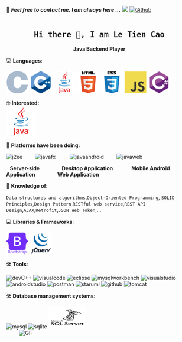<!--

## Complete list of github markdown emoji markup
https://gist.github.com/rxaviers/7360908

## technologies Icons 
https://simpleicons.org/

-->
📝 ***Feel free to contact me. I am always here ...*** <img src="https://media.giphy.com/media/WUlplcMpOCEmTGBtBW/giphy.gif" width="30">  [![Github](https://img.shields.io/github/followers/letiencao?label=Follow%20Me&style=social)](https://github.com/letiencao)
<br>
<br>

<h2 align='center'><samp><strong>Hi there 👋, I am Le Tien Cao</strong></samp></h2>
<p align='center'><strong>Java Backend Player</strong></p>

💻 **Languages**: <br>
<p align="left"> 
  <img src="https://raw.githubusercontent.com/devicons/devicon/master/icons/c/c-original.svg" alt="c" width="60" height="60"/>
  <img src="https://raw.githubusercontent.com/devicons/devicon/master/icons/cplusplus/cplusplus-original.svg" alt="cplusplus" width="60" height="60"/> 
  <img src="https://raw.githubusercontent.com/devicons/devicon/master/icons/java/java-original-wordmark.svg" alt="java" width="60" height="60"/> 
  <img src="https://raw.githubusercontent.com/devicons/devicon/master/icons/html5/html5-original-wordmark.svg" alt="html5" width="60" height="60"/> 
  <img src="https://raw.githubusercontent.com/devicons/devicon/master/icons/css3/css3-original-wordmark.svg" alt="css3" width="60" height="60"/> 
  <img src="https://raw.githubusercontent.com/devicons/devicon/master/icons/javascript/javascript-original.svg" alt="javascript" width="60" height="60"/> 
   <img src="https://raw.githubusercontent.com/devicons/devicon/master/icons/csharp/csharp-original.svg" alt="c#" width="60" height="60"/> 
  
 🤓 **Interested:** <br>
  <img src="https://raw.githubusercontent.com/devicons/devicon/master/icons/java/java-original-wordmark.svg" alt="java" width="80" height="80"/> 

🧐 **Platforms have been doing:**<br>
<p align="left"> 
 <img src="https://i.pinimg.com/originals/ec/be/4b/ecbe4b1deef8e7582f0959b1559e729f.png" alt="j2ee"  width="100" height="120"/><img width="30"/>
 <img src="https://upload.wikimedia.org/wikipedia/en/c/cc/JavaFX_Logo.png" alt="javafx" width="160" height="80"/> <img width="30"/>
 <img src="http://starbeamrainbowlabs.com/blog/images/20180326-java-android-banner.png" alt="javaandroid" width="160" height="80"/><img width="30"/>
   <img src="https://www.javaindia.in/blog/wp-content/uploads/2020/09/java-web-development.png" alt="javaweb" width="200" height="100"/>

 <p align="left"> 
   <img width="10"><strong>Server-side</strong><img width="60"><strong>Desktop Application</strong><img width="50"><strong>Mobile Android Application</strong><img width="60"><strong>Web Application</strong>


  
  
🧐 **Knowledge of:**<br>
  
`Data structures and algorithms`,`Object-Oriented Programming`, `SOLID Principles`,`Design Pattern`,`RESTful web service`,`REST API Design`,`AJAX`,`Retrofit`,`JSON Web Token`,...

💻 **Libraries & Frameworks**: <br>
<p align="left"> 
  <img src="https://raw.githubusercontent.com/devicons/devicon/master/icons/bootstrap/bootstrap-plain-wordmark.svg" alt="bootstrap" width="60" height="60"/>
  <img src="https://raw.githubusercontent.com/devicons/devicon/master/icons/jquery/jquery-original-wordmark.svg" alt="jquery" width="60" height="60"/> 

🛠️ **Tools**: <br>
<p align="left"> 
  <img src="https://icon-library.com/images/dev-icon/dev-icon-13.jpg" alt="devC++" width="60" height="60"/>
  <img src="https://res.cloudinary.com/canonical/image/fetch/f_auto,q_auto,fl_sanitize,c_fill,w_720/https://ubuntu.com/wp-content/uploads/c9f4/visualstudio_code-card.png" alt="visualcode" width="120" height="60"/> 
   <img src="https://www.logo.wine/a/logo/Eclipse_(software)/Eclipse_(software)-Logo.wine.svg" alt="eclipse" width="120" height="60"/> 
   <img src="https://www.logolynx.com/images/logolynx/57/57cadf44b4bfcb7d60d5d25412821c7a.jpeg" alt="mysqlworkbench" width="120" height="60"/> 
   <img src="https://encrypted-tbn0.gstatic.com/images?q=tbn:ANd9GcS5MUzrDa26L4GXi4P_6iNKkNuvmEq5izmFUw&usqp=CAU" alt="visualstudio" width="120" height="60"/> 
   <img src="https://www.androidpolice.com/wp-content/uploads/2020/10/10/android-studio-logo-hero_ITvLb9SXwyXu.png" alt="androidstudio" width="120" height="60"/> 
   <img src="https://www.vectorlogo.zone/logos/getpostman/getpostman-ar21.svg" alt="postman" width="120" height="60"/> 
   <img src="https://www.tutorialandexample.com/wp-content/uploads/2020/04/UML-Tools-1.png" alt="staruml" width="60" height="60"/>
   <img src="https://www.vectorlogo.zone/logos/github/github-ar21.svg" alt="github" width="120" height="60"/> 
   <img src="https://www.vectorlogo.zone/logos/apache_tomcat/apache_tomcat-ar21.svg" alt="tomcat" width="120" height="60"/> 
  

🛠️ **Database management systems**: <br>

<p align="left"> 
  <img src="https://www.vectorlogo.zone/logos/mysql/mysql-ar21.svg" alt="mysql" width="100" height="60"/> 
  <img src="https://www.vectorlogo.zone/logos/sqlite/sqlite-ar21.svg" alt="sqlite" width="100" height="60"/>
  <img src="https://raw.githubusercontent.com/devicons/devicon/master/icons/microsoftsqlserver/microsoftsqlserver-plain-wordmark.svg" alt="sqlserver" width="100" height="60"/> 
  


<!-- ✅  **GitHub Extra Pins**

[![ReadMe Card](https://github-readme-stats.vercel.app/api/pin/?username=ahmad-sawalqeh&repo=my_resume)](https://github.com/ahmad-sawalqeh/my_resume) -->

</br>
<img style="border-radius: 5px; margin: 0 0 5px 35px;" alt="GIF" width="320px" height="240px" src="https://miro.medium.com/max/875/1*Urc28sbnORGOW5oyohQ06g.gif" />
</p>
